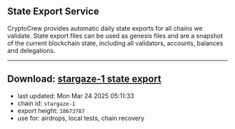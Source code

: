 ## State Export Service
CryptoCrew provides automatic daily state exports for all chains we validate. State export files can be used as genesis files and are a snapshot of the current blockchain state, including all validators, accounts, balances and delegations.

---
**Download: [stargaze-1 state export](https://dl-eu2.ccvalidators.com/SERVICE/stargaze/stargaze-1_export_18673787.json)**
---

- last updated: Mon Mar 24 2025 05:11:33
- chain id: `stargaze-1`
- export height: `18673787`
- use for: airdrops, local tests, chain recovery
